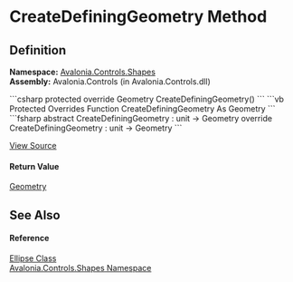 # CreateDefiningGeometry Method




## Definition
**Namespace:** <a href="N_Avalonia_Controls_Shapes">Avalonia.Controls.Shapes</a>  
**Assembly:** Avalonia.Controls (in Avalonia.Controls.dll)

<Tabs groupId="api-code-preview">
<TabItem value="csharp" label="C#">
```csharp
protected override Geometry CreateDefiningGeometry()
```
</TabItem>
<TabItem value="vb" label="VB">
```vb
Protected Overrides Function CreateDefiningGeometry As Geometry
```
</TabItem>
<TabItem value="fsharp" label="F#">
```fsharp
abstract CreateDefiningGeometry : unit -> Geometry 
override CreateDefiningGeometry : unit -> Geometry 
```
</TabItem>
</Tabs>



<a href="https://github.com/AvaloniaUI/Avalonia/tree/master/src/Avalonia.Controls/Shapes/Ellipse.cs#L14" title="View the source code">View Source</a>



#### Return Value
<a href="T_Avalonia_Media_Geometry">Geometry</a>

## See Also


#### Reference
<a href="T_Avalonia_Controls_Shapes_Ellipse">Ellipse Class</a>  
<a href="N_Avalonia_Controls_Shapes">Avalonia.Controls.Shapes Namespace</a>  

